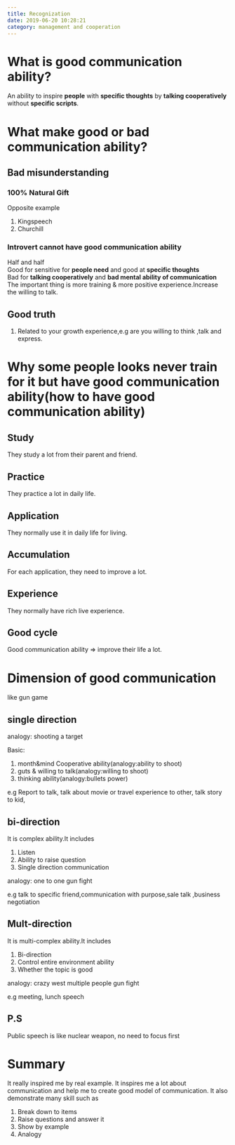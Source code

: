 ```yaml
---
title: Recognization
date: 2019-06-20 10:28:21
category: management and cooperation
---
```


# What is good communication ability?

An ability to inspire **people** with **specific thoughts** by **talking cooperatively** without **specific scripts**.

# What make good or bad communication ability?

## Bad misunderstanding

### 100% Natural Gift

Opposite example

1. Kingspeech
2. Churchill

### Introvert cannot have good communication ability

Half and half  
Good for sensitive for **people need** and good at **specific thoughts**  
Bad for **talking cooperatively** and **bad mental ability of communication**
The important thing is more training & more positive experience.Increase the willing to talk.

## Good truth

1. Related to your growth experience,e.g are you willing to think ,talk and express.

# Why some people looks never train for it but have good communication ability(how to have good communication ability)

## Study

They study a lot from their parent and friend.

## Practice

They practice a lot in daily life.

## Application

They normally use it in daily life for living.

## Accumulation

For each application, they need to improve a lot.

## Experience

They normally have rich live experience.

## Good cycle

Good communication ability => improve their life a lot.

# Dimension of good communication

like gun game

## single direction

analogy: shooting a target

Basic:

1. month&mind Cooperative ability(analogy:ability to shoot)
2. guts & willing to talk(analogy:willing to shoot)
3. thinking ability(analogy:bullets power)

e.g Report to talk, talk about movie or travel experience to other, talk story to kid,

## bi-direction

It is complex ability.It includes

1. Listen
2. Ability to raise question
3. Single direction communication

analogy: one to one gun fight

e.g talk to specific friend,communication with purpose,sale talk ,business negotiation

## Mult-direction

It is multi-complex ability.It includes

1. Bi-direction
2. Control entire environment ability
3. Whether the topic is good

analogy: crazy west multiple people gun fight

e.g meeting, lunch speech

## P.S

Public speech is like nuclear weapon, no need to focus first

# Summary

It really inspired me by real example. It inspires me a lot about communication and help me to create good model of communication. It also demonstrate many skill such as

1. Break down to items
2. Raise questions and answer it
3. Show by example
4. Analogy
